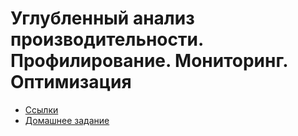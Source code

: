 # Углубленный анализ производительности. Профилирование. Мониторинг. Оптимизация

- [Ссылки](Links.md)
- [Домашнее задание](hw/README.md)
